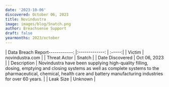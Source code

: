 ```yaml
---
date: '2023-10-06'
discovered: October 06, 2023
title: Novindustra
image: images/blog/Snatch.png
author: Breachsense Support
draft: false
yearmonths: 2023/october
---
```


| Data Breach Report------------:     |:-------------:    | :-----:|
| Victim      | novindustra.com      | 
| Threat Actor      | Snatch      | 
| Date Discovered      | Oct 06, 2023      | 
| Description      | Novindustra have been supplying high-quality filling, dosing, emptying and closing systems as well as complete systems to the pharmaceutical, chemical, health care and battery manufacturing industries for over 60 years.      | 
| Leak Size      | Unknown      | 

